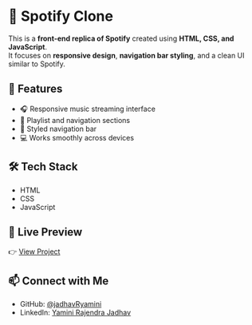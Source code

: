 # 🎵 Spotify Clone  

This is a **front-end replica of Spotify** created using **HTML, CSS, and JavaScript**.  
It focuses on **responsive design**, **navigation bar styling**, and a clean UI similar to Spotify.  

## 📌 Features  
- 🎧 Responsive music streaming interface  
- 📂 Playlist and navigation sections  
- 🎨 Styled navigation bar  
- 💻 Works smoothly across devices  

## 🛠️ Tech Stack  
- HTML  
- CSS  
- JavaScript  

## 🔗 Live Preview  
👉 [View Project](https://jadhavRyamini.github.io/spotify-clone-web)  

## 📫 Connect with Me  
- GitHub: [@jadhavRyamini](https://github.com/jadhavRyamini)  
- LinkedIn: [Yamini Rajendra Jadhav](https://www.linkedin.com/in/yamini-jadhav-3b26282bb)  
